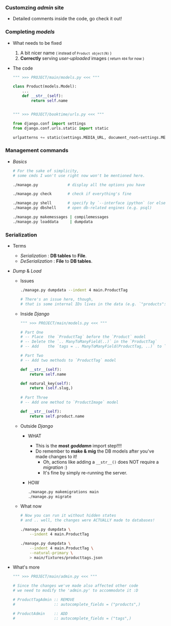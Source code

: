
### Customzing *admin* site
- Detailed comments inside the code, go check it out!

### Completing *models* 
- What needs to be fixed
    1. A bit nicer name <small>( instead of ```Product object(N)``` )</small>
    2. **Correctly** serving *user-uploaded* images <small>( return ```404``` for now )</small>
- The code

    ```python
    """ >>> PROJECT/main/models.py <<< """

    class Product(models.Model):
        ...
        def __str__(self):
            return self.name


    """ >>> PROJECT/booktime/urls.py <<< """
    
    from django.conf import settings
    from django.conf.urls.static import static
    
    urlpatterns += static(settings.MEDIA_URL, document_root=settings.MEDIA_ROOT)
    ```
    
### Management commands
- *Basics*

    ```bash
    # For the sake of simplicity, 
    # some cmds I won't use right now won't be mentioned here.

    ./manage.py             # display all the options you have

    ./manage.py check       # check if everything's fine
    
    ./manage.py shell       # specify by `--interface ipython` (or else)
    ./manage.py dbshell     # open db-related engines (e.g. psql)

    ./manage.py makemessages | compilemessages
    ./manage.py loaddata     | dumpdata
    ```

### Serialization
- Terms
    - *Serialization* : **DB tables** to **File**.
    - *DeSerialization* : **File** to **DB tables**.
- *Dump* & *Load*
    - Issues

        ```bash
        ./manage.py dumpdata --indent 4 main.ProductTag

        # There's an issue here, though,
        # that is some internal IDs lives in the data (e.g. `"products": [4]`)
        ```

    - Inside *Django*

        ```python
        """ >>> PROJECT/main/models.py <<< """

        # Part One
        # -- Place  the `ProductTag` before the `Product` model
        # -- Delete the `.. ManyToManyField(..)` in the `ProductTag`
        # -- Add    the `tags = .. ManyToManyField(ProductTag, ..)` to `Product`

        # Part Two 
        # -- Add two methods to `ProductTag` model

        def __str__(self):
            return self.name 

        def natural_key(self):
            return (self.slug,)
            
        # Part Three
        # -- Add one method to `ProductImage` model
        
        def __str__(self):
            return self.product.name
        ```

    - Outside *Django*
        - WHAT
            - This is the **most** ***goddamn*** import step!!!!
            - Do remember to **make & mig** the DB models after you've made changes to it!
                - Oh, actions like adding a ```__str__()``` does NOT require a *migration* :)
                - It's fine by simply re-running the server.
        - HOW
            
            ```bash
            ./manage.py makemigrations main
            ./manage.py migrate
            ```

    - What now

        ```bash
        # Now you can run it without hidden states
        # and .. well, the changes were ACTUALLY made to databases!
        
        ./manage.py dumpdata \
            --indent 4 main.ProductTag

        ./manage.py dumpdata \
            --indent 4 main.ProductTag \
            --natural-primary \
            > main/fixtures/producttags.json
        ```

- What's more

    ```python
    """ >>> PROJECT/main/admin.py <<< """

    # Since the changes we've made also affected other code
    # we need to modify the 'admin.py' to accommodate it :D

    # ProductTagAdmin :: REMOVE 
    #                 :: autocomplete_fields = ("products",)
    
    # ProductAdmin    :: ADD 
    #                 :: autocomplete_fields = ("tags",)
    ```
    
### 
